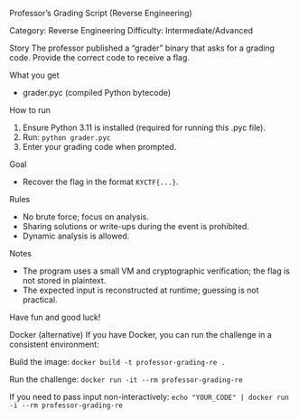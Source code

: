 Professor’s Grading Script (Reverse Engineering)

Category: Reverse Engineering
Difficulty: Intermediate/Advanced

Story
The professor published a “grader” binary that asks for a grading code. Provide the correct code to receive a flag.

What you get
- grader.pyc (compiled Python bytecode)

How to run
1) Ensure Python 3.11 is installed (required for running this .pyc file).
2) Run: `python grader.pyc`
3) Enter your grading code when prompted.

Goal
- Recover the flag in the format `KYCTF{...}`.

Rules
- No brute force; focus on analysis.
- Sharing solutions or write-ups during the event is prohibited.
- Dynamic analysis is allowed.

Notes
- The program uses a small VM and cryptographic verification; the flag is not stored in plaintext.
- The expected input is reconstructed at runtime; guessing is not practical.

Have fun and good luck!

Docker (alternative)
If you have Docker, you can run the challenge in a consistent environment:

Build the image:
`docker build -t professor-grading-re .`

Run the challenge:
`docker run -it --rm professor-grading-re`

If you need to pass input non-interactively:
`echo "YOUR_CODE" | docker run -i --rm professor-grading-re`


